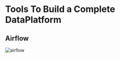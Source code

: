 # Tools To Build a Complete DataPlatform

## Airflow
![airflow](https://media.licdn.com/dms/image/D5622AQGP8o6RU9Ma7g/feedshare-shrink_800/0/1690981841982?e=1695254400&v=beta&t=WnP_kNHaeKkNEcatnL08ZBBNGlsHAlMpeaeF28Gv_Is)

